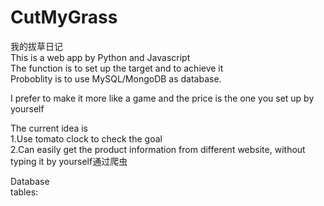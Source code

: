 # CutMyGrass
我的拔草日记  
This is a web app by Python and Javascript  
The function is to set up the target and to achieve it  
Proboblity is to use MySQL/MongoDB as database.  

I prefer to make it more like a game and the price is the one you set up by yourself

The current idea is  
1.Use tomato clock to check the goal  
2.Can easily get the product information from different website, without typing it by yourself通过爬虫  

Database<br/>
tables:
